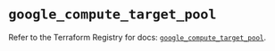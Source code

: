 # `google_compute_target_pool`

Refer to the Terraform Registry for docs: [`google_compute_target_pool`](https://registry.terraform.io/providers/hashicorp/google/6.29.0/docs/resources/compute_target_pool).
